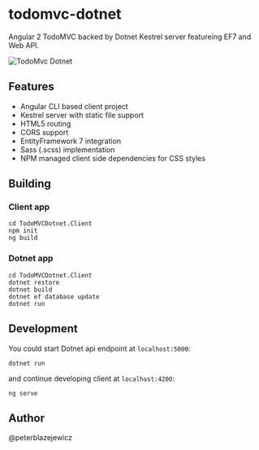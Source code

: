 # todomvc-dotnet
Angular 2 TodoMVC backed by Dotnet Kestrel server featureing EF7 and Web API.

![TodoMvc Dotnet](https://cloud.githubusercontent.com/assets/14539/16746839/95b5754e-47bc-11e6-9f97-d91d7c3e52c1.png)

## Features

- Angular CLI based client project
- Kestrel server with static file support
- HTML5 routing
- CORS support
- EntityFramework 7 integration
- Sass (.scss) implementation
- NPM managed client side dependencies for CSS styles

## Building

### Client app

```
cd TodoMVCDotnet.Client
npm init
ng build
```

### Dotnet app

``` 
cd TodoMVCDotnet.Client
dotnet restore
dotnet build
dotnet ef database update
dotnet run
```

## Development

You could start Dotnet api endpoint at `localhost:5000`:
```
dotnet run
```
and continue developing client at `localhost:4200`:
```
ng serve
```

## Author

@peterblazejewicz
